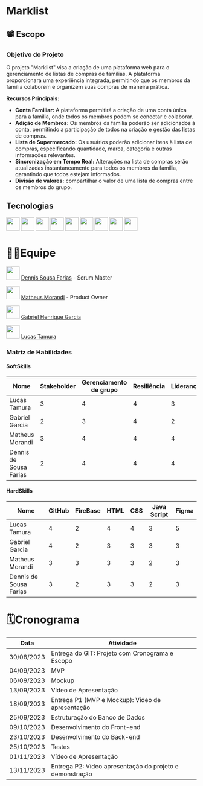 # Marklist

## 📽️ Escopo

### Objetivo do Projeto
O projeto "Marklist" visa a criação de uma plataforma web para o gerenciamento de listas de compras de famílias. A plataforma proporcionará uma experiência integrada, permitindo que os membros da família colaborem e organizem suas compras de maneira prática.

**Recursos Principais:**
- **Conta Familiar:** A plataforma permitirá a criação de uma conta única para a família, onde todos os membros podem se conectar e colaborar.
- **Adição de Membros:** Os membros da família poderão ser adicionados à conta, permitindo a participação de todos na criação e gestão das listas de compras.
- **Lista de Supermercado:** Os usuários poderão adicionar itens à lista de compras, especificando quantidade, marca, categoria e outras informações relevantes.
- **Sincronização em Tempo Real:** Alterações na lista de compras serão atualizadas instantaneamente para todos os membros da família, garantindo que todos estejam informados.
- **Divisão de valores:** compartilhar o valor de uma lista de compras entre os membros do grupo.

## Tecnologias
<div>
  <img src="https://img.freepik.com/icones-gratis/html5_318-903450.jpg?w=2000" height="35px">
  <img src="https://upload.wikimedia.org/wikipedia/commons/thumb/6/62/CSS3_logo.svg/2048px-CSS3_logo.svg.png" height="35px">
  <img src="https://upload.wikimedia.org/wikipedia/commons/thumb/6/6a/JavaScript-logo.png/640px-JavaScript-logo.png" height="35px">
  <img src="https://upload.wikimedia.org/wikipedia/commons/thumb/9/9a/Visual_Studio_Code_1.35_icon.svg/2048px-Visual_Studio_Code_1.35_icon.svg.png" height="35px">
  <img src="https://cdn-icons-png.flaticon.com/512/25/25231.png" height="35px">
  <img src="https://cdn.icon-icons.com/icons2/2699/PNG/512/firebase_logo_icon_171157.png" height="35px">
  <img src="https://logospng.org/download/linux/linux-4096.png" height="35px">
  <img src="https://upload.wikimedia.org/wikipedia/commons/thumb/4/48/Windows_logo_-_2012_%28dark_blue%29.svg/2048px-Windows_logo_-_2012_%28dark_blue%29.svg.png" height="35px">
  <img src="https://upload.wikimedia.org/wikipedia/commons/thumb/3/33/Figma-logo.svg/1667px-Figma-logo.svg.png" height="35px">
</div>



# 👨‍💻Equipe

<img src="https://avatars.githubusercontent.com/u/101424784?v=4" height="35px"> [Dennis Sousa Farias](https://github.com/Dennis-Farias) - Scrum Master

<img src="https://avatars.githubusercontent.com/u/100449058?v=4" height="35px"> [Matheus Morandi](https://github.com/MatheusMorandi) - Product Owner

<img src="https://avatars.githubusercontent.com/u/117932713?v=4" height="35px"> [Gabriel Henrique Garcia](https://github.com/gabrielhogarcia)

<img src="https://avatars.githubusercontent.com/u/101160398?v=4" height="35px"> [Lucas Tamura](https://github.com/lucastamura)

### Matriz de Habilidades

#### SoftSkills

| Nome                  | Stakeholder | Gerenciamento de grupo | Resiliência | Liderança | Relacionamento Interpessoal | Autonomia |
|-----------------------|-------------|------------------------|-------------|-----------|-----------------------------|-----------|
| Lucas Tamura          |     3       |          4             |     4       |    3      |             3               |     4     |
| Gabriel Garcia        |     2       |          3             |     4       |    2      |             4               |     4     |
| Matheus Morandi       |     3       |          4             |     4       |    4      |             5               |     4     |
| Dennis de Sousa Farias|     2       |          4             |     4       |    4      |             4               |     3     |

#### HardSkills

| Nome                  | GitHub  | FireBase | HTML | CSS | Java Script | Figma |
|-----------------------|---------|----------|------|-----|-------------|-------|
| Lucas Tamura          |    4    |    2     |   4  |  4  |      3      |   5   |
| Gabriel Garcia        |    4    |    2     |   3  |  3  |      3      |   3   |
| Matheus Morandi       |    3    |    3     |   3  |  3  |      2      |   3   |
| Dennis de Sousa Farias|    3    |    2     |   3  |  3  |      2      |   3   |

# 🗓️Cronograma

| Data        | Atividade                                             |
|-------------|-------------------------------------------------------|
| 30/08/2023  | Entrega do GIT: Projeto com Cronograma e Escopo       |
| 04/09/2023  | MVP                                                   |
| 06/09/2023  | Mockup                                                |
| 13/09/2023  | Vídeo de Apresentação                                 |
| 18/09/2023  | Entrega P1 (MVP e Mockup): Vídeo de apresentação     |
| 25/09/2023  | Estruturação do Banco de Dados                        |
| 09/10/2023  | Desenvolvimento do Front-end                          |
| 23/10/2023  | Desenvolvimento do Back-end                           |
| 25/10/2023  | Testes                                                |
| 01/11/2023  | Vídeo de Apresentação                                 |
| 13/11/2023  | Entrega P2: Vídeo apresentação do projeto e demonstração |
